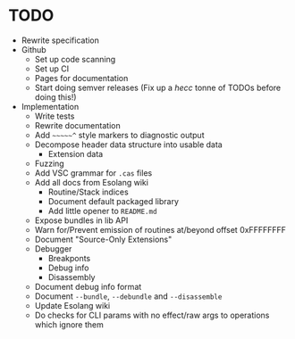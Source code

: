 # TODO

- Rewrite specification
- Github
  - Set up code scanning
  - Set up CI
  - Pages for documentation
  - Start doing semver releases (Fix up a *hecc* tonne of TODOs before doing this!)
- Implementation
  - Write tests
  - Rewrite documentation
  - Add `~~~~~^` style markers to diagnostic output
  - Decompose header data structure into usable data
    - Extension data
  - Fuzzing
  - Add VSC grammar for `.cas` files
  - Add all docs from Esolang wiki
    - Routine/Stack indices
    - Document default packaged library
    - Add little opener to `README.md`
  - Expose bundles in lib API
  - Warn for/Prevent emission of routines at/beyond offset 0xFFFFFFFF
  - Document "Source-Only Extensions"
  - Debugger
    - Breakponts
    - Debug info
    - Disassembly
  - Document debug info format
  - Document `--bundle`, `--debundle` and `--disassemble`
  - Update Esolang wiki
  - Do checks for CLI params with no effect/raw args to operations which ignore them
